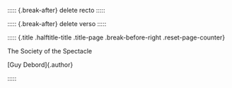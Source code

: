 ::::: {.break-after}
delete recto
:::::

::::: {.break-after}
delete verso
:::::

::::: {.title .halftitle-title .title-page .break-before-right .reset-page-counter}

The Society of the Spectacle

[Guy Debord]{.author}

:::::

